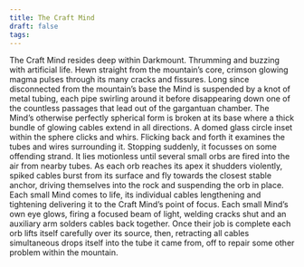 ```yaml
---
title: The Craft Mind
draft: false
tags:
---
```

The Craft Mind resides deep within Darkmount. Thrumming and buzzing with artificial life. Hewn straight from the mountain’s core, crimson glowing magma pulses through its many cracks and fissures. Long since disconnected from the mountain’s base the Mind is suspended by a knot of metal tubing, each pipe swirling around it before disappearing down one of the countless passages that lead out of the gargantuan chamber. The Mind’s otherwise perfectly spherical form is broken at its base where a thick bundle of glowing cables extend in all directions. A domed glass circle inset within the sphere clicks and whirs. Flicking back and forth it examines the tubes and wires surrounding it. Stopping suddenly, it focusses on some offending strand. It lies motionless until several small orbs are fired into the air from nearby tubes. As each orb reaches its apex it shudders violently, spiked cables burst from its surface and fly towards the closest stable anchor, driving themselves into the rock and suspending the orb in place. Each small Mind comes to life, its individual cables lengthening and tightening delivering it to the Craft Mind’s point of focus. Each small Mind’s own eye glows, firing a focused beam of light, welding cracks shut and an auxiliary arm solders cables back together. Once their job is complete each orb lifts itself carefully over its source, then, retracting all cables simultaneous drops itself into the tube it came from, off to repair some other problem within the mountain.